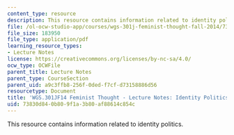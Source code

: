```yaml
---
content_type: resource
description: This resource contains information related to identity politics.
file: /ol-ocw-studio-app/courses/wgs-301j-feminist-thought-fall-2014/73830d840b809f1a3b80af88614c854c_MITWGS_301JF14_Sess19.pdf
file_size: 183950
file_type: application/pdf
learning_resource_types:
- Lecture Notes
license: https://creativecommons.org/licenses/by-nc-sa/4.0/
ocw_type: OCWFile
parent_title: Lecture Notes
parent_type: CourseSection
parent_uid: a9c3ffb8-256f-0ded-f7cf-d73158886d56
resourcetype: Document
title: 'WGS.301JF14 Feminist Thought - Lecture Notes: Identity Politics'
uid: 73830d84-0b80-9f1a-3b80-af88614c854c
---
```

This resource contains information related to identity politics.